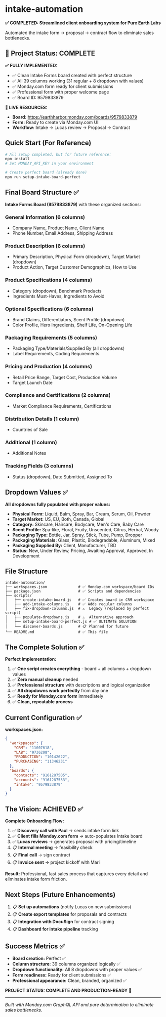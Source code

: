 # intake-automation

**✅ COMPLETED: Streamlined client onboarding system for Pure Earth Labs**

Automated the intake form → proposal → contract flow to eliminate sales bottlenecks.

## 🎉 Project Status: COMPLETE

**✅ FULLY IMPLEMENTED:**
- ✅ Clean Intake Forms board created with perfect structure
- ✅ All 39 columns working (31 regular + 8 dropdown with values)
- ✅ Monday.com form ready for client submissions
- ✅ Professional form with proper welcome page
- ✅ Board ID: 9579833879

**🔗 LIVE RESOURCES:**
- **Board:** https://earthharbor.monday.com/boards/9579833879
- **Form:** Ready to create via Monday.com UI
- **Workflow:** Intake → Lucas review → Proposal → Contract

## Quick Start (For Reference)

```bash
# All setup completed, but for future reference:
npm install
# Set MONDAY_API_KEY in your environment

# Create perfect board (already done)
npm run setup-intake-board-perfect
```

## Final Board Structure ✅

**Intake Forms Board (9579833879)** with these organized sections:

### General Information (6 columns)
- Company Name, Product Name, Client Name
- Phone Number, Email Address, Shipping Address

### Product Description (6 columns)  
- Primary Description, Physical Form (dropdown), Target Market (dropdown)
- Product Action, Target Customer Demographics, How to Use

### Product Specifications (4 columns)
- Category (dropdown), Benchmark Products
- Ingredients Must-Haves, Ingredients to Avoid

### Optional Specifications (6 columns)
- Brand Claims, Differentiators, Scent Profile (dropdown)
- Color Profile, Hero Ingredients, Shelf Life, On-Opening Life

### Packaging Requirements (5 columns)
- Packaging Type/Materials/Supplied By (all dropdowns)
- Label Requirements, Coding Requirements

### Pricing and Production (4 columns)
- Retail Price Range, Target Cost, Production Volume
- Target Launch Date

### Compliance and Certifications (2 columns)
- Market Compliance Requirements, Certifications

### Distribution Details (1 column)
- Countries of Sale

### Additional (1 column)
- Additional Notes

### Tracking Fields (3 columns)
- Status (dropdown), Date Submitted, Assigned To

## Dropdown Values ✅

**All dropdowns fully populated with proper values:**
- **Physical Form:** Liquid, Balm, Spray, Bar, Cream, Serum, Oil, Powder
- **Target Market:** US, EU, Both, Canada, Global
- **Category:** Skincare, Haircare, Bodycare, Men's Care, Baby Care
- **Scent Profile:** Spa-like, Floral, Fruity, Unscented, Citrus, Herbal, Woody
- **Packaging Type:** Bottle, Jar, Spray, Stick, Tube, Pump, Dropper
- **Packaging Materials:** Glass, Plastic, Biodegradable, Aluminum, Mixed
- **Packaging Supplied By:** Client, Manufacturer, TBD
- **Status:** New, Under Review, Pricing, Awaiting Approval, Approved, In Development

## File Structure

```
intake-automation/
├── workspaces.json              # ✅ Monday.com workspace/board IDs
├── package.json                 # ✅ Scripts and dependencies
├── scripts/
│   ├── create-intake-board.js   # ✅ Creates board in CRM workspace
│   ├── add-intake-columns.js    # ✅ Adds regular columns
│   ├── fix-dropdown-columns.js  # ⚠️  Legacy (replaced by perfect script)
│   ├── populate-dropdowns.js    # ⚠️  Alternative approach
│   ├── setup-intake-board-perfect.js # ✅ ULTIMATE SOLUTION
│   └── discover-boards.js       # 📋 Planned for future
└── README.md                    # ✅ This file
```

## The Complete Solution ✅

**Perfect Implementation:**
1. ✅ **One script creates everything** - board + all columns + dropdown values
2. ✅ **Zero manual cleanup** needed
3. ✅ **Professional structure** with descriptions and logical organization
4. ✅ **All dropdowns work perfectly** from day one
5. ✅ **Ready for Monday.com form** immediately
6. ✅ **Clean, repeatable process**

## Current Configuration ✅

**workspaces.json:**
```json
{
  "workspaces": {
    "CRM": "11007618",
    "LAB": "9736208", 
    "PRODUCTION": "10142622",
    "PURCHASING": "11346231"
  },
  "boards": {
    "contacts": "9161287505",
    "accounts": "9161287533",
    "intake": "9579833879"
  }
}
```

## The Vision: ACHIEVED ✅

**Complete Onboarding Flow:**
1. ✅ **Discovery call with Paul** → sends intake form link
2. ✅ **Client fills Monday.com form** → auto-populates Intake board  
3. ✅ **Lucas reviews** → generates proposal with pricing/timeline
4. 📋 **Internal meeting** → feasibility check
5. 📋 **Final call** → sign contract  
6. 📋 **Invoice sent** → project kickoff with Mari

**Result:** Professional, fast sales process that captures every detail and eliminates intake form friction.

## Next Steps (Future Enhancements)

1. 📋 **Set up automations** (notify Lucas on new submissions)
2. 📋 **Create export templates** for proposals and contracts
3. 📋 **Integration with DocuSign** for contract signing
4. 📋 **Dashboard for intake pipeline** tracking

## Success Metrics ✅

- **Board creation:** Perfect ✅
- **Column structure:** 39 columns organized logically ✅  
- **Dropdown functionality:** All 8 dropdowns with proper values ✅
- **Form readiness:** Ready for client submissions ✅
- **Professional appearance:** Clean, branded, organized ✅

**PROJECT STATUS: COMPLETE AND PRODUCTION-READY** 🎉

---

*Built with Monday.com GraphQL API and pure determination to eliminate sales bottlenecks.*
